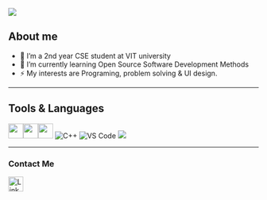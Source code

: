 ![](https://i.pinimg.com/originals/b0/71/85/b07185dca908fa4ec3c019326dcb0806.jpg)
## About me

- 🔭 I’m a 2nd year CSE student at VIT university
- 🌱 I’m currently learning  Open Source Software Development Methods 
- ⚡ My interests are Programing, problem solving & UI design. 
___
## Tools & Languages

<img src='https://img.shields.io/badge/GitHub-100000?style=for-the-badge&logo=github&logoColor=white' alt='' height='30'><img src='https://img.shields.io/badge/GIT-E44C30?style=for-the-badge&logo=git&logoColor=white' alt='' height='30'><img src='https://img.shields.io/badge/Python-FFD43B?style=for-the-badge&logo=python&logoColor=black' alt='' height='30'> ![C++](https://img.shields.io/badge/C%2B%2B-00599C?style=for-the-badge&logo=c%2B%2B&logoColor=white)
![VS Code](https://img.shields.io/badge/Visual_Studio_Code-0078D4?style=for-the-badge&logo=visual%20studio%20code&logoColor=white) <img src='https://img.shields.io/badge/figma-white?style=for-the-badge&logo=figma&logoColor=PINK'>
___
### Contact Me 

[<img src='https://img.shields.io/badge/linkedin-%230077B5.svg?style=for-the-badge&logo=linkedin&logoColor=white' alt='Linkedin' height='30'>](https://www.linkedin.com/in/vimal030503/)
<br>
<br>
